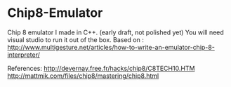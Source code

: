# Chip8-Emulator
Chip 8 emulator I made in C++. (early draft, not polished yet)
You will need visual studio to run it out of the box.
Based on : http://www.multigesture.net/articles/how-to-write-an-emulator-chip-8-interpreter/

References:
http://devernay.free.fr/hacks/chip8/C8TECH10.HTM
http://mattmik.com/files/chip8/mastering/chip8.html
